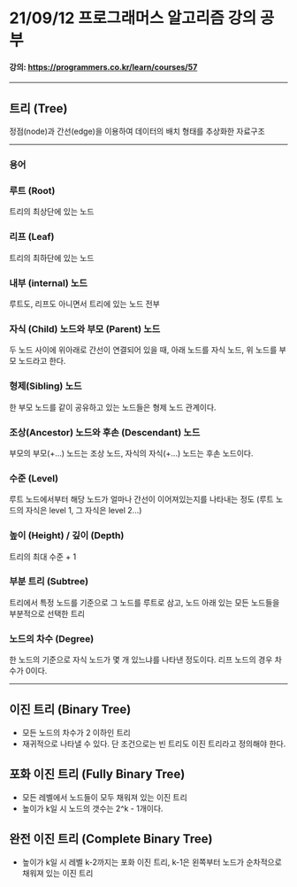 # 21/09/12 프로그래머스 알고리즘 강의 공부
#### 강의: <a>https://programmers.co.kr/learn/courses/57</a> 
***
## 트리 (Tree)
정점(node)과 간선(edge)을 이용하여 데이터의 배치 형태를 추상화한 자료구조
***
### 용어
### 루트 (Root)
트리의 최상단에 있는 노드
### 리프 (Leaf)
트리의 최하단에 있는 노드
### 내부 (internal) 노드
루트도, 리프도 아니면서 트리에 있는 노드 전부
### 자식 (Child) 노드와 부모 (Parent) 노드
두 노드 사이에 위아래로 간선이 연결되어 있을 때, 아래 노드를 자식 노드, 위 노드를 부모 노드라고 한다.
### 형제(Sibling) 노드
한 부모 노드를 같이 공유하고 있는 노드들은 형제 노드 관계이다.
### 조상(Ancestor) 노드와 후손 (Descendant) 노드
부모의 부모(+...) 노드는 조상 노드, 자식의 자식(+...) 노드는 후손 노드이다.
### 수준 (Level)
루트 노드에서부터 해당 노드가 얼마나 간선이 이어져있는지를 나타내는 정도 (루트 노드의 자식은 level 1, 그 자식은 level 2...)
### 높이 (Height) / 깊이 (Depth)
트리의 최대 수준 + 1
### 부분 트리 (Subtree)
트리에서 특정 노드를 기준으로 그 노드를 루트로 삼고, 노드 아래 있는 모든 노드들을 부분적으로 선택한 트리
### 노드의 차수 (Degree)
한 노드의 기준으로 자식 노드가 몇 개 있느냐를 나타낸 정도이다. 리프 노드의 경우 차수가 0이다.
***
## 이진 트리 (Binary Tree)
* 모든 노드의 차수가 2 이하인 트리
* 재귀적으로 나타낼 수 있다. 단 조건으로는 빈 트리도 이진 트리라고 정의해야 한다.
## 포화 이진 트리 (Fully Binary Tree)
* 모든 레벨에서 노드들이 모두 채워져 있는 이진 트리
* 높이가 k일 시 노드의 갯수는 2^k - 1개이다.
## 완전 이진 트리 (Complete Binary Tree)
* 높이가 k일 시 레벨 k-2까지는 포화 이진 트리, k-1은 왼쪽부터 노드가 순차적으로 채워져 있는 이진 트리
